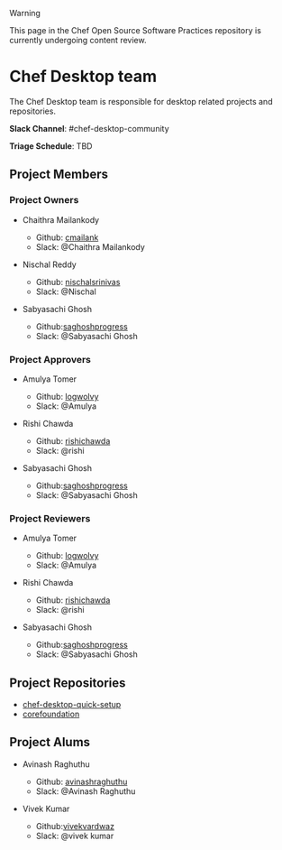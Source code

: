 > [!WARNING]
> This page in the Chef Open Source Software Practices repository is currently undergoing content review.

# Chef Desktop team

The Chef Desktop team is responsible for desktop related projects and repositories.

**Slack Channel**: #chef-desktop-community

**Triage Schedule**: TBD

## Project Members

### Project Owners

- Chaithra Mailankody
  
  * Github: [cmailank](https://github.com/cmailank)
  * Slack: @Chaithra Mailankody
  
- Nischal Reddy

  * Github: [nischalsrinivas](https://github.com/nischalsrinivas)
  * Slack: @Nischal

- Sabyasachi Ghosh

  * Github:[saghoshprogress](https://github.com/saghoshprogress)
  * Slack: @Sabyasachi Ghosh

### Project Approvers

- Amulya Tomer

  * Github: [logwolvy](https://github.com/logwolvy)
  * Slack: @Amulya 

- Rishi Chawda

  * Github: [rishichawda](https://github.com/rishichawda)
  * Slack: @rishi

- Sabyasachi Ghosh

  * Github:[saghoshprogress](https://github.com/saghoshprogress)
  * Slack: @Sabyasachi Ghosh

### Project Reviewers

- Amulya Tomer

  * Github: [logwolvy](https://github.com/logwolvy)
  * Slack: @Amulya 

- Rishi Chawda

  * Github: [rishichawda](https://github.com/rishichawda)
  * Slack: @rishi

- Sabyasachi Ghosh

  * Github:[saghoshprogress](https://github.com/saghoshprogress)
  * Slack: @Sabyasachi Ghosh

## Project Repositories

- [chef-desktop-quick-setup](https://github.com/chef/chef-desktop-quick-setup)
- [corefoundation](https://github.com/chef/corefoundation)

## Project Alums

- Avinash Raghuthu

  * Github: [avinashraghuthu](https://github.com/avinashraghuthu)
  * Slack: @Avinash Raghuthu

- Vivek Kumar

  * Github:[vivekvardwaz](https://github.com/vivekvardwaz)
  * Slack: @vivek kumar
